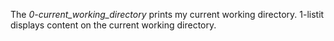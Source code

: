 The _0-current\_working\_directory_ prints my current working directory.
1-listit displays content on the current working directory.